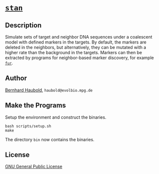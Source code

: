 # [`stan`](https://owncloud.gwdg.de/index.php/s/85gRtxIFrkYZiuj)
## Description
Simulate sets of target and neighbor DNA sequences under a coalescent
model with defined markers in the targets. By default, the markers are
deleted in the neighbors, but alternatively, they can be mutated with
a higher rate than the background in the targets. Markers can then be
extracted by programs for neighbor-based marker discovery, for example
[`fur`](https://github.com/evolbioinf/fur).

## Author
[Bernhard Haubold](http://guanine.evolbio.mpg.de/), `haubold@evolbio.mpg.de`

## Make the Programs
Setup the environment and construct the binaries.

```
bash scripts/setup.sh
make
```

The directory `bin` now contains the binaries.

## License
[GNU General Public License](https://www.gnu.org/licenses/gpl.html)
